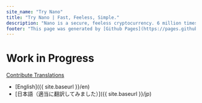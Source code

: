 ```yaml
---
site_name: "Try Nano"
title: "Try Nano | Fast, Feeless, Simple."
description: "Nano is a secure, feeless cryptocurrency. 6 million times greener than Bitcoin. As fast as a credit card. Experience Nano first-hand in under 5 minutes."
footer: "This page was generated by [Github Pages](https://pages.github.com). This site is not affiliated with [nano.org](https://nano.org)."
---
```


# Work in Progress

[Contribute Translations](https://github.com/try-nano/try-nano.github.io/)

* [English]({{ site.baseurl }}/en)
* [日本語（適当に翻訳してみました）]({{ site.baseurl }}/jp)